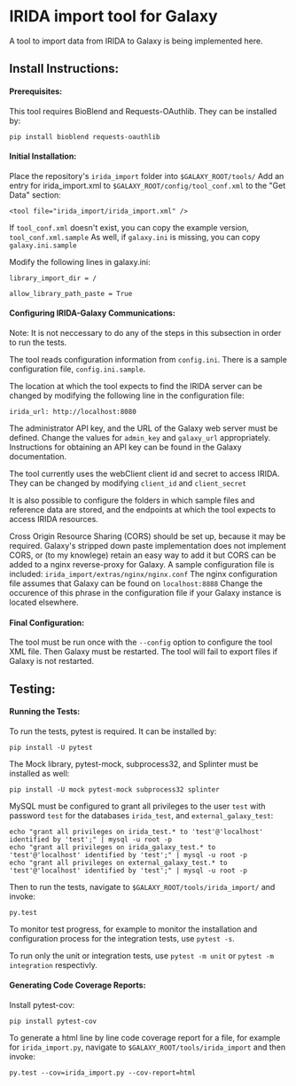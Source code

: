 IRIDA import tool for Galaxy
============================

A tool to import data from IRIDA to Galaxy is being implemented here.

Install Instructions:
---------------------


#### Prerequisites:

This tool requires BioBlend and Requests-OAuthlib. They can be installed by:

```
pip install bioblend requests-oauthlib
```


#### Initial Installation:

Place the repository's `irida_import` folder into `$GALAXY_ROOT/tools/`
Add an entry for irida_import.xml to `$GALAXY_ROOT/config/tool_conf.xml` to the "Get Data" section:

```
<tool file="irida_import/irida_import.xml" />
```

If `tool_conf.xml` doesn't exist, you can copy the example version, `tool_conf.xml.sample`
As well, if `galaxy.ini` is missing, you can copy `galaxy.ini.sample`

Modify the following lines in galaxy.ini:

```
library_import_dir = /
```

```
allow_library_path_paste = True
```


#### Configuring IRIDA-Galaxy Communications:

Note: It is not neccessary to do any of the steps in this subsection in order to run the tests.


The tool reads configuration information from `config.ini`. There is a sample configuration file, `config.ini.sample`.

The location at which the tool expects to find the IRIDA server 
can be changed by modifying the following line in the configuration file:

```
irida_url: http://localhost:8080 
```

The administrator API key, and the URL of the Galaxy web server must be defined. 
Change the values for `admin_key` and `galaxy_url` appropriately. 
Instructions for obtaining an API key can be found in the Galaxy documentation.

The tool currently uses the webClient client id and secret to access IRIDA. 
They can be changed by modifying `client_id` and `client_secret`

It is also possible to configure the folders in which sample files and reference data are stored, and the endpoints at which the tool
expects to access IRIDA resources.

Cross Origin Resource Sharing (CORS) should be set up, because it may be required. Galaxy's stripped down paste implementation does not implement CORS, or (to my knowlege) retain an easy way to add it but CORS can be added to a nginx reverse-proxy for Galaxy. A sample configuration file is included: `irida_import/extras/nginx/nginx.conf`
The nginx configuration file assumes that Galaxy can be found on `localhost:8888` Change the occurence of this phrase in the configuration file if your Galaxy instance is located elsewhere.


#### Final Configuration:

The tool must be run once with the `--config` option to configure the tool XML file. Then Galaxy must be restarted. The tool will fail to export files if Galaxy is not restarted.

Testing:
-------


#### Running the Tests:

To run the tests, pytest is required.
It can be installed by:

```
pip install -U pytest
```

The Mock library, pytest-mock, subprocess32, and Splinter must be installed as well:

```
pip install -U mock pytest-mock subprocess32 splinter
```

MySQL must be configured to grant all privileges to the user `test` with password `test` for the databases
`irida_test`, and `external_galaxy_test`:

```
echo "grant all privileges on irida_test.* to 'test'@'localhost' identified by 'test';" | mysql -u root -p
echo "grant all privileges on irida_galaxy_test.* to 'test'@'localhost' identified by 'test';" | mysql -u root -p
echo "grant all privileges on external_galaxy_test.* to 'test'@'localhost' identified by 'test';" | mysql -u root -p
```

Then to run the tests, navigate to `$GALAXY_ROOT/tools/irida_import/` and  invoke:

```
py.test
```

To monitor test progress, for example to monitor the installation and configuration process for the integration tests, use `pytest -s`.

To run only the unit or integration tests, use `pytest -m unit` or `pytest -m integration` respectivly.


#### Generating Code Coverage Reports:

Install pytest-cov:

```
pip install pytest-cov
```

To generate a html line by line code coverage report for a file, for example for `irida_import.py`, navigate to `$GALAXY_ROOT/tools/irida_import` and then invoke:

```
py.test --cov=irida_import.py --cov-report=html
```



 
